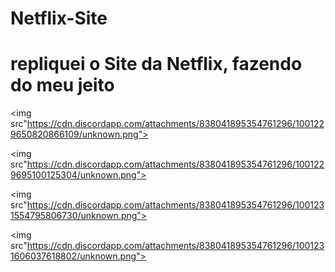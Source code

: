 # Netflix-Site

<h1> repliquei o Site da Netflix, fazendo do meu jeito </h1>

<img src"https://cdn.discordapp.com/attachments/838041895354761296/1001229650820866109/unknown.png">

<img src"https://cdn.discordapp.com/attachments/838041895354761296/1001229695100125304/unknown.png">

<img src"https://cdn.discordapp.com/attachments/838041895354761296/1001231554795806730/unknown.png">

<img src"https://cdn.discordapp.com/attachments/838041895354761296/1001231606037618802/unknown.png">
